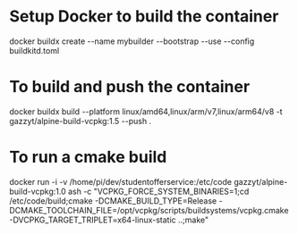 Setup Docker to build the container
===================================
docker buildx create --name mybuilder --bootstrap --use --config buildkitd.toml

To build and push the container
======================
docker buildx build --platform linux/amd64,linux/arm/v7,linux/arm64/v8 -t gazzyt/alpine-build-vcpkg:1.5 --push .

To run a cmake build
====================
docker run -i -v /home/pi/dev/studentofferservice:/etc/code gazzyt/alpine-build-vcpkg:1.0 ash -c "VCPKG_FORCE_SYSTEM_BINARIES=1;cd /etc/code/build;cmake -DCMAKE_BUILD_TYPE=Release -DCMAKE_TOOLCHAIN_FILE=/opt/vcpkg/scripts/buildsystems/vcpkg.cmake -DVCPKG_TARGET_TRIPLET=x64-linux-static ..;make"

